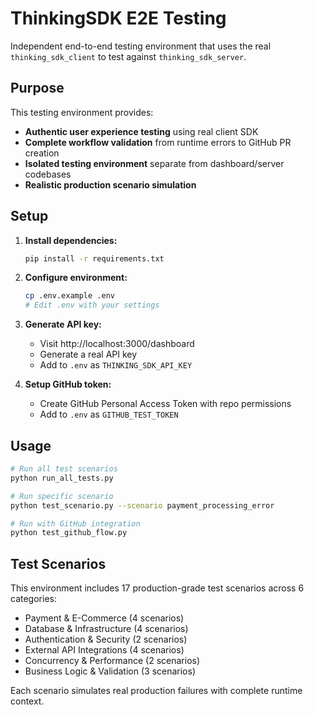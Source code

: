 # ThinkingSDK E2E Testing

Independent end-to-end testing environment that uses the real `thinking_sdk_client` to test against `thinking_sdk_server`.

## Purpose

This testing environment provides:
- **Authentic user experience testing** using real client SDK
- **Complete workflow validation** from runtime errors to GitHub PR creation
- **Isolated testing environment** separate from dashboard/server codebases
- **Realistic production scenario simulation**

## Setup

1. **Install dependencies:**
   ```bash
   pip install -r requirements.txt
   ```

2. **Configure environment:**
   ```bash
   cp .env.example .env
   # Edit .env with your settings
   ```

3. **Generate API key:**
   - Visit http://localhost:3000/dashboard
   - Generate a real API key
   - Add to `.env` as `THINKING_SDK_API_KEY`

4. **Setup GitHub token:**
   - Create GitHub Personal Access Token with repo permissions
   - Add to `.env` as `GITHUB_TEST_TOKEN`

## Usage

```bash
# Run all test scenarios
python run_all_tests.py

# Run specific scenario
python test_scenario.py --scenario payment_processing_error

# Run with GitHub integration
python test_github_flow.py
```

## Test Scenarios

This environment includes 17 production-grade test scenarios across 6 categories:
- Payment & E-Commerce (4 scenarios)
- Database & Infrastructure (4 scenarios) 
- Authentication & Security (2 scenarios)
- External API Integrations (4 scenarios)
- Concurrency & Performance (2 scenarios)
- Business Logic & Validation (3 scenarios)

Each scenario simulates real production failures with complete runtime context.

